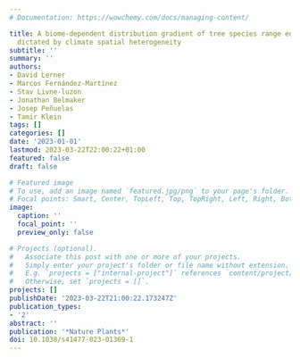 ```yaml
---
# Documentation: https://wowchemy.com/docs/managing-content/

title: A biome-dependent distribution gradient of tree species range edges is strongly
  dictated by climate spatial heterogeneity
subtitle: ''
summary: ''
authors:
- David Lerner
- Marcos Fernández-Martínez
- Stav Livne-luzon
- Jonathan Belmaker
- Josep Peñuelas
- Tamir Klein
tags: []
categories: []
date: '2023-01-01'
lastmod: 2023-03-22T22:00:22+01:00
featured: false
draft: false

# Featured image
# To use, add an image named `featured.jpg/png` to your page's folder.
# Focal points: Smart, Center, TopLeft, Top, TopRight, Left, Right, BottomLeft, Bottom, BottomRight.
image:
  caption: ''
  focal_point: ''
  preview_only: false

# Projects (optional).
#   Associate this post with one or more of your projects.
#   Simply enter your project's folder or file name without extension.
#   E.g. `projects = ["internal-project"]` references `content/project/deep-learning/index.md`.
#   Otherwise, set `projects = []`.
projects: []
publishDate: '2023-03-22T21:00:22.173247Z'
publication_types:
- '2'
abstract: ''
publication: '*Nature Plants*'
doi: 10.1038/s41477-023-01369-1
---
```

